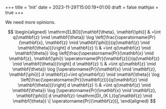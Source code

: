 +++
title = 'Init'
date = 2023-11-29T15:00:19+01:00
draft = false
mathjax = true
+++

We need more opinions.


$$
\begin{aligned}
\mathrm{ELBO}[\mathbf{\theta}, \mathbf{\phi}] & =\int q(\mathbf{z} \mid \mathbf{\theta}) \log \left[\frac{\operatorname{Pr}(\mathbf{x}, \mathbf{z} \mid \mathbf{\phi})}{q(\mathbf{z} \mid \mathbf{\theta})}\right] d \mathbf{z} \\
& =\int q(\mathbf{z} \mid \mathbf{\theta}) \log \left[\frac{\operatorname{Pr}(\mathbf{x} \mid \mathbf{z}, \mathbf{\phi}) \operatorname{Pr}(\mathbf{z})}{q(\mathbf{z} \mid \mathbf{\theta})}\right] d \mathbf{z} \\
& =\int q(\mathbf{z} \mid \mathbf{\theta}) \log [\operatorname{Pr}(\mathbf{x} \mid \mathbf{z}, \mathbf{\phi})] d \mathbf{z}+\int q(\mathbf{z} \mid \mathbf{\theta}) \log \left[\frac{\operatorname{Pr}(\mathbf{z})}{q(\mathbf{z} \mid \mathbf{\theta})}\right] d \mathbf{z} \\
& =\int q(\mathbf{z} \mid \mathbf{\theta}) \log [\operatorname{Pr}(\mathbf{x} \mid \mathbf{z}, \mathbf{\phi})] d \mathbf{z}-\mathrm{D}_{K L}[q(\mathbf{z} \mid \mathbf{\theta}) \| \operatorname{Pr}(\mathbf{z})],
\end{aligned}
$$